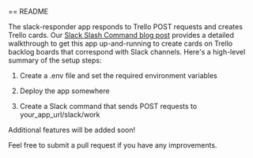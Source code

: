 == README

The slack-responder app responds to Trello POST requests and creates Trello cards.  Our [Slack Slash Command blog post](http://www.medivo.com/blog/slack-slash-command-to-trello/) provides a detailed walkthrough to get this app up-and-running to create cards on Trello backlog boards that correspond with Slack channels.  Here's a high-level summary of the setup steps:

1. Create a .env file and set the required environment variables

2. Deploy the app somewhere

3. Create a Slack command that sends POST requests to your_app_url/slack/work

Additional features will be added soon!

Feel free to submit a pull request if you have any improvements.
